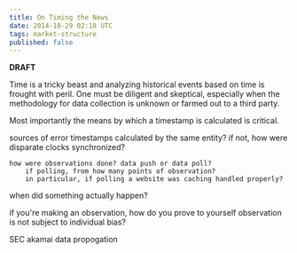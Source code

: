 ```yaml
---
title: On Timing the News
date: 2014-10-29 02:18 UTC
tags: market-structure
published: false
---
```


**DRAFT**

Time is a tricky beast and analyzing historical events based on time is
frought with peril. One must be diligent and skeptical, especially when the
methodology for data collection is unknown or farmed out to a third party.

Most importantly the means by which a timestamp is calculated is critical.

sources of error
    timestamps calculated by the same entity?
        if not, how were disparate clocks synchronized?

    how were observations done? data push or data poll?
        if polling, from how many points of observation?
        in particular, if polling a website was caching handled properly?

when did something actually happen?

if you're making an observation, how do you prove to yourself observation is
not subject to individual bias?

SEC akamai
data propogation
